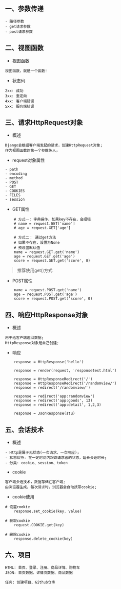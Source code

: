 ## 一、参数传递
```
- 路径参数
- get请求参数
- post请求参数
```

## 二、视图函数
- 视图函数
```
视图函数，就是一个函数!
```

- 状态码
```
2xx: 成功
3xx: 重定向
4xx: 客户端错误
5xx: 服务端错误
```

## 三、请求HttpRequest对象
- 概述
```
Django会根据客户端发起的请求，创建HttpRequest对象;
作为视图函数的第一个参数传入;
```

- request对象属性
```
- path
- encoding
- method
- POST
- GET
- COOKIES
- FILES
- session
```

- GET属性
```
    # 方式一: 字典操作，如果key不存在，会报错
    # name = request.GET['name']
    # age = request.GET['age']

    # 方式二： 通过get方法
    # 如果不存在，设置为None
    # 预设置默认值
    name = request.GET.get('name')
    age = request.GET.get('age')
    score = request.GET.get('score', 0)
```
> 推荐使用get()方式

- POST属性
```
    name = request.POST.get('name')
    age = request.POST.get('age')
    score = request.POST.get('score', 0)
```

## 四、响应HttpResponse对象
- 概述
```
用于给客户端返回数据;
HttpResponse对象是自己创建;
```

- 响应
```
    response = HttpResponse('hello')

    response = render(request, 'responsetest.html')

    response = HttpResponseRedirect('/')
    response = HttpResponseRedirect('/randomview/')
    response = redirect('/randomview/')

    response = redirect('app:randomview')
    response = redirect('app:goods', 13)
    response = redirect('app:detail', 1,2,3)

    response = JsonResponse(stu)
```

## 五、会话技术
- 概述
```
- Http是属于无状态(一次请求，一次响应);
- 状态保持: 在一定时间内跟踪请求者的状态，延长会话时长;
- 分类: cookie、session、token
```

- cookie
```
客户端会话技术，数据存储在客户端;
由浏览器生成，每次请求时，浏览器会自动携带cookie;
```

- cookie使用
```
# 设置cookie
    response.set_cookie(key, value)

# 获取cookie
    request.COOKIE.get(key)

# 删除cookie
    response.delete_cookie(key)
```

## 六、项目
```
HTML: 首页、登录、注册、商品详情、购物车
JSON: 首页数据、详情页数据、商品数据

任务: 创建项目、Github仓库
```
